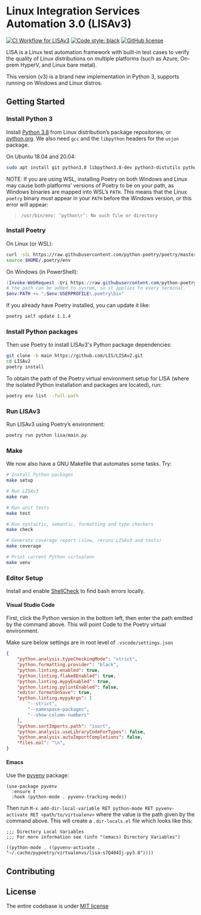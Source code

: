 # Linux Integration Services Automation 3.0 (LISAv3)

[![CI Workflow for LISAv3](https://github.com/LIS/LISAv2/workflows/CI%20Workflow%20for%20LISAv3/badge.svg?branch=main)](https://github.com/LIS/LISAv2/actions?query=workflow%3A%22CI+Workflow+for+LISAv3%22+event%3Apush+branch%3Amain)
[![Code style: black](https://img.shields.io/badge/code%20style-black-000000.svg)](https://github.com/psf/black)
[![GitHub license](https://img.shields.io/github/license/LIS/LISAv2)](https://github.com/LIS/LISAv2/blob/main/LICENSE-2.0.txt)

LISA is a Linux test automation framework with built-in test cases to verify the quality of
Linux distributions on multiple platforms (such as Azure, On-prem HyperV, and Linux bare metal).

This version (v3) is a brand new implementation in Python 3, supports running on Windows and Linux distros.

## Getting Started

### Install Python 3

Install [Python 3.8](https://www.python.org/) from Linux distribution’s package
repositories, or [python.org](https://www.python.org/). We also need `gcc` and
the `libpython` headers for the `usjon` package.

On Ubuntu 18.04 and 20.04:

```bash
sudo apt install git python3.8 libpython3.8-dev python3-distutils python3-apt gcc
```

NOTE: If you are using WSL, installing Poetry on both Windows and Linux may
cause both platforms’ versions of Poetry to be on your path, as Windows binaries
are mapped into WSL’s `PATH`. This means that the Linux `poetry` binary _must_
appear in your `PATH` before the Windows version, or this error will appear:

> `/usr/bin/env: ‘python\r’: No such file or directory`

### Install Poetry

On Linux (or WSL):

```bash
curl -sSL https://raw.githubusercontent.com/python-poetry/poetry/master/get-poetry.py | python3 - --preview --version 1.1.4
source $HOME/.poetry/env
```

On Windows (in PowerShell):

```powershell
(Invoke-WebRequest -Uri https://raw.githubusercontent.com/python-poetry/poetry/master/get-poetry.py -UseBasicParsing).Content | python - --preview --version 1.1.4
# the path can be added to system, so it applies to every terminal.
$env:PATH += ";$env:USERPROFILE\.poetry\bin"
```

If you already have Poetry installed, you can update it like:

```bash
poetry self update 1.1.4
```

### Install Python packages

Then use Poetry to install LISAv3's Python package dependencies:

```bash
git clone -b main https://github.com/LIS/LISAv2.git
cd LISAv2
poetry install
```

To obtain the path of the Poetry virtual environment setup for LISA (where the
isolated Python installation and packages are located), run:

```bash
poetry env list --full-path
```

### Run LISAv3

Run LISAv3 using Poetry’s environment:

```bash
poetry run python lisa/main.py
```

### Make

We now also have a GNU Makefile that automates some tasks. Try:

```bash
# Install Python packages
make setup

# Run LISAv3
make run

# Run unit tests
make test

# Run syntactic, semantic, formatting and type checkers
make check

# Generate coverage report (slow, reruns LISAv3 and tests)
make coverage

# Print current Python virtualenv
make venv
```

### Editor Setup

Install and enable [ShellCheck](https://github.com/koalaman/shellcheck) to find
bash errors locally.

#### Visual Studio Code

First, click the Python version in the bottom left, then enter the path emitted
by the command above. This will point Code to the Poetry virtual environment.

Make sure below settings are in root level of `.vscode/settings.json`

```json
{
    "python.analysis.typeCheckingMode": "strict",
    "python.formatting.provider": "black",
    "python.linting.enabled": true,
    "python.linting.flake8Enabled": true,
    "python.linting.mypyEnabled": true,
    "python.linting.pylintEnabled": false,
    "editor.formatOnSave": true,
    "python.linting.mypyArgs": [
        "--strict",
        "--namespace-packages",
        "--show-column-numbers"
    ],
    "python.sortImports.path": "isort",
    "python.analysis.useLibraryCodeForTypes": false,
    "python.analysis.autoImportCompletions": false,
    "files.eol": "\n",
}
```

#### Emacs

Use the [pyvenv](https://github.com/jorgenschaefer/pyvenv) package:

```emacs-lisp
(use-package pyvenv
  :ensure t
  :hook (python-mode . pyvenv-tracking-mode))
```

Then run `M-x add-dir-local-variable RET python-mode RET pyvenv-activate RET
<path/to/virtualenv>` where the value is the path given by the command above.
This will create a `.dir-locals.el` file which looks like this:

```emacs-lisp
;;; Directory Local Variables
;;; For more information see (info "(emacs) Directory Variables")

((python-mode . ((pyvenv-activate . "~/.cache/pypoetry/virtualenvs/lisa-s7Q404Ij-py3.8"))))
```

## Contributing

## License

The entire codebase is under [MIT license](LICENSE)
